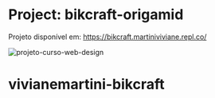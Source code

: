 # Project: bikcraft-origamid

Projeto disponível em: https://bikcraft.martiniviviane.repl.co/

![projeto-curso-web-design](https://user-images.githubusercontent.com/70038975/132071025-7531c2e0-c82b-41dc-8fcf-ad568043aaa3.jpg)

# vivianemartini-bikcraft
